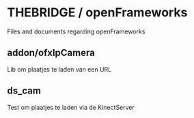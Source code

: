 THEBRIDGE / openFrameworks
=========

Files and documents regarding openFrameworks

addon/ofxIpCamera
-----------------
Lib om plaatjes te laden van een URL

ds_cam
-----------------
Test om plaatjes te laden via de KinectServer
